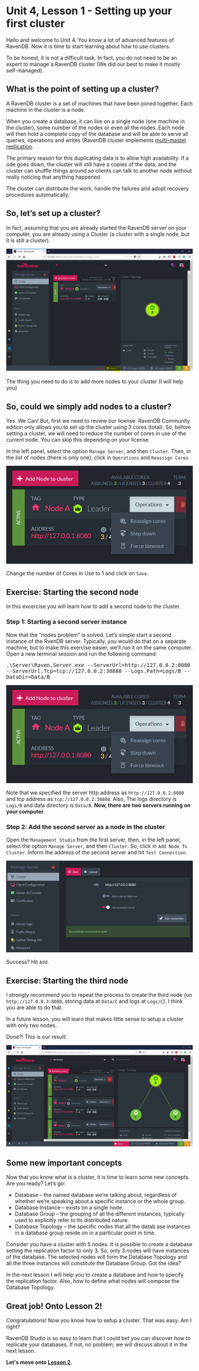 # Unit 4, Lesson 1 - Setting up your first cluster

Hello and welcome to Unit 4. You know a lot of advanced features of RavenDB. Now it is time to start learning about how to use clusters.

To be honest, it is not a difficult task.  In fact, you do not need to be an expert to manage a RavenDB cluster (We did our best to make it mostly self-managed).

## What is the point of setting up a cluster?

A RavenDB cluster is a set of machines that have been joined together. Each machine in the cluster is a node.

When you create a database, it can live on a single node (one machine in the cluster), some number of the nodes or even all the nodes. Each node will then hold a complete copy of the database and will be able to serve all queries, operations and writes (RavenDB cluster implements [multi-master replication](https://en.wikipedia.org/wiki/Multi-master_replication).

The primary reason for this duplicating data is to allow high availability. If a  ode goes down, the cluster will still have a copies of the data, and the cluster can shuffle things around so clients can talk to another node without really noticing that anything happened.

The cluster can distribute the work, handle the failures and adopt recovery procedures automatically.

## So, let’s set up a cluster?

In fact, assuming that you are already started the RavenDB server on your computer,  you are already using a Cluster (a cluster with a single node, but it is still a cluster).

![You already have a cluster](media/already_cluster.png)

The thing you need to do is to add more nodes to your cluster (I will help you)

## So, could we simply add nodes to a cluster?

Yes. We Can! But, first we need to review our license: RavenDB Community edition only allows you to set up the cluster using 3 cores (total). So, before setting a cluster, we will need to reduce the number of cores in use of the current node. You can skip this depending on your license.

In the left panel, select the option `Manage Server`, and then `Cluster`. Then, in the list of nodes (there is only one), click in `Operations` and `Reassign Cores`.

![Number of cores](media/max_cores.png)

Change the number of Cores in Use to 1 and click on `Save`.

## Exercise: Starting the second node

In this excercise you will learn how to add a second node to the cluster.

### Step 1: Starting a second server instance

Now that the “nodes problem” is solved. Let’s simple start a second instance of the RvenDB server. Typically, you would do that on a separate machine, but to make this exercise easier, we’ll run it on the same computer. Open a new terminal session and run the following command:

<div style="font-family: monospace; word-wrap: break-word; word-break: break-all;">.\Server\Raven.Server.exe --ServerUrl=http://127.0.0.2:8080 --ServerUrl.Tcp=tcp://127.0.0.2:38888 --Logs.Path=Logs/B --DataDir=Data/B</div>

![starting a second server](media/max_cores.png)

Note that we specified the server http address as `http://127.0.0.2:8080` and tcp address as `tcp://127.0.0.2:38888`. Also, The logs directory is `Logs/B` and data directory is `Data/B`. **Now, there are two servers running on your computer**.

### Step 2: Add the second server as a node in the cluster

Open the `Management Studio` from the first server, then, in the left panel, select the option `Manage Server`, and then `Cluster`. So, click in `Add Node To Cluster`. Inform the address of the second server and hit `Test Connection`.

![adding the second node](media/second-node.png)

Success? Hit `Add`.

## Exercise: Starting the third node

I strongly recommend you to repeat the process to create the third node (on `http://127.0.0.3:8080`, storing data at `Data/C` and logs at `Logs/C`). I think you are able to do that.

In a future lesson, you will learn that makes little sense to setup a cluster with only two nodes.

Done?! This is our result:

![cluster is ready](media/cluster_ready.png)

## Some new important concepts

Now that you know what is a cluster, it is time to learn some new concepts. Are you ready? Let’s go:

* Database – the named database we’re talking about,  regardless of whether we’re speaking about a specific instance or the whole group.
* Database Instance – exists on a single node.
* Database Group – the grouping of all the different instances, typically used to explicitly refer to its distributed nature.
* Database Topology – the specific nodes that all the datab ase instances in a database group reside on in a particular point in time.

Consider you have a cluster with 5 nodes. It is possible to create a database setting the replication factor to only 3. So, only 3 nodes will have instances of the database. The selected nodes will form the Database Topology and all the three instances will constitute the Database Group. Got the idea?

In the next lesson I will help you to create a database and how to specify the replication factor. Also, how to define what nodes will compose the Database Topology.

## Great job! Onto Lesson 2!

Congratulations! Now you know how to setup a cluster. That was easy. Am I right?

RavenDB Studio is so easy to learn that I could bet you can discover how to replicate your databases. If not, no problem, we will discuss about it in the next lesson.

**Let's move onto [Lesson 2](../lesson2/README.md).**